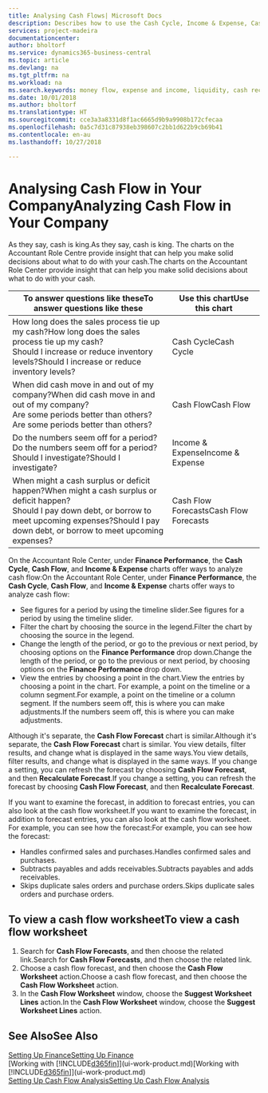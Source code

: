 ```yaml
---
title: Analysing Cash Flows| Microsoft Docs
description: Describes how to use the Cash Cycle, Income & Expense, Cash Flow, and Cash Flow Forecast charts to analyze the past and future flow of money in and out of your company.
services: project-madeira
documentationcenter: 
author: bholtorf
ms.service: dynamics365-business-central
ms.topic: article
ms.devlang: na
ms.tgt_pltfrm: na
ms.workload: na
ms.search.keywords: money flow, expense and income, liquidity, cash receipts minus cash payments, Cartera
ms.date: 10/01/2018
ms.author: bholtorf
ms.translationtype: HT
ms.sourcegitcommit: cce3a3a8331d8f1ac6665d9b9a9908b172cfecaa
ms.openlocfilehash: 0a5c7d31c87938eb398607c2bb1d622b9cb69b41
ms.contentlocale: en-au
ms.lasthandoff: 10/27/2018

---
```

# <a name="analyzing-cash-flow-in-your-company"></a><span data-ttu-id="cc028-103">Analysing Cash Flow in Your Company</span><span class="sxs-lookup"><span data-stu-id="cc028-103">Analyzing Cash Flow in Your Company</span></span>
<span data-ttu-id="cc028-104">As they say, cash is king.</span><span class="sxs-lookup"><span data-stu-id="cc028-104">As they say, cash is king.</span></span> <span data-ttu-id="cc028-105">The charts on the Accountant Role Centre provide insight that can help you make solid decisions about what to do with your cash.</span><span class="sxs-lookup"><span data-stu-id="cc028-105">The charts on the Accountant Role Center provide insight that can help you make solid decisions about what to do with your cash.</span></span>  

| <span data-ttu-id="cc028-106">To answer questions like these</span><span class="sxs-lookup"><span data-stu-id="cc028-106">To answer questions like these</span></span> | <span data-ttu-id="cc028-107">Use this chart</span><span class="sxs-lookup"><span data-stu-id="cc028-107">Use this chart</span></span> |
| --- | --- |
| <span data-ttu-id="cc028-108">How long does the sales process tie up my cash?</span><span class="sxs-lookup"><span data-stu-id="cc028-108">How long does the sales process tie up my cash?</span></span></br> <span data-ttu-id="cc028-109">Should I increase or reduce inventory levels?</span><span class="sxs-lookup"><span data-stu-id="cc028-109">Should I increase or reduce inventory levels?</span></span> |<span data-ttu-id="cc028-110">Cash Cycle</span><span class="sxs-lookup"><span data-stu-id="cc028-110">Cash Cycle</span></span> |
| <span data-ttu-id="cc028-111">When did cash move in and out of my company?</span><span class="sxs-lookup"><span data-stu-id="cc028-111">When did cash move in and out of my company?</span></span></br> <span data-ttu-id="cc028-112">Are some periods better than others?</span><span class="sxs-lookup"><span data-stu-id="cc028-112">Are some periods better than others?</span></span> |<span data-ttu-id="cc028-113">Cash Flow</span><span class="sxs-lookup"><span data-stu-id="cc028-113">Cash Flow</span></span> |
| <span data-ttu-id="cc028-114">Do the numbers seem off for a period?</span><span class="sxs-lookup"><span data-stu-id="cc028-114">Do the numbers seem off for a period?</span></span></br> <span data-ttu-id="cc028-115">Should I investigate?</span><span class="sxs-lookup"><span data-stu-id="cc028-115">Should I investigate?</span></span> |<span data-ttu-id="cc028-116">Income & Expense</span><span class="sxs-lookup"><span data-stu-id="cc028-116">Income & Expense</span></span> |
| <span data-ttu-id="cc028-117">When might a cash surplus or deficit happen?</span><span class="sxs-lookup"><span data-stu-id="cc028-117">When might a cash surplus or deficit happen?</span></span></br> <span data-ttu-id="cc028-118">Should I pay down debt, or borrow to meet upcoming expenses?</span><span class="sxs-lookup"><span data-stu-id="cc028-118">Should I pay down debt, or borrow to meet upcoming expenses?</span></span> |<span data-ttu-id="cc028-119">Cash Flow Forecasts</span><span class="sxs-lookup"><span data-stu-id="cc028-119">Cash Flow Forecasts</span></span> |

<span data-ttu-id="cc028-120">On the Accountant Role Center, under **Finance Performance**, the **Cash Cycle**, **Cash Flow**, and **Income & Expense** charts offer ways to analyze cash flow:</span><span class="sxs-lookup"><span data-stu-id="cc028-120">On the Accountant Role Center, under **Finance Performance**, the **Cash Cycle**, **Cash Flow**, and **Income & Expense** charts offer ways to analyze cash flow:</span></span>  

* <span data-ttu-id="cc028-121">See figures for a period by using the timeline slider.</span><span class="sxs-lookup"><span data-stu-id="cc028-121">See figures for a period by using the timeline slider.</span></span>  
* <span data-ttu-id="cc028-122">Filter the chart by choosing the source in the legend.</span><span class="sxs-lookup"><span data-stu-id="cc028-122">Filter the chart by choosing the source in the legend.</span></span>  
* <span data-ttu-id="cc028-123">Change the length of the period, or go to the previous or next period, by choosing options on the **Finance Performance** drop down.</span><span class="sxs-lookup"><span data-stu-id="cc028-123">Change the length of the period, or go to the previous or next period, by choosing options on the **Finance Performance** drop down.</span></span>  
* <span data-ttu-id="cc028-124">View the entries by choosing a point in the chart.</span><span class="sxs-lookup"><span data-stu-id="cc028-124">View the entries by choosing a point in the chart.</span></span> <span data-ttu-id="cc028-125">For example, a point on the timeline or a column segment.</span><span class="sxs-lookup"><span data-stu-id="cc028-125">For example, a point on the timeline or a column segment.</span></span> <span data-ttu-id="cc028-126">If the numbers seem off, this is where you can make adjustments.</span><span class="sxs-lookup"><span data-stu-id="cc028-126">If the numbers seem off, this is where you can make adjustments.</span></span>  

<span data-ttu-id="cc028-127">Although it's separate, the **Cash Flow Forecast** chart is similar.</span><span class="sxs-lookup"><span data-stu-id="cc028-127">Although it's separate, the **Cash Flow Forecast** chart is similar.</span></span> <span data-ttu-id="cc028-128">You view details, filter results, and change what is displayed in the same ways.</span><span class="sxs-lookup"><span data-stu-id="cc028-128">You view details, filter results, and change what is displayed in the same ways.</span></span> <span data-ttu-id="cc028-129">If you change a setting, you can refresh the forecast by choosing **Cash Flow Forecast**, and then **Recalculate Forecast**.</span><span class="sxs-lookup"><span data-stu-id="cc028-129">If you change a setting, you can refresh the forecast by choosing **Cash Flow Forecast**, and then **Recalculate Forecast**.</span></span>

<span data-ttu-id="cc028-130">If you want to examine the forecast, in addition to forecast entries, you can also look at the cash flow worksheet.</span><span class="sxs-lookup"><span data-stu-id="cc028-130">If you want to examine the forecast, in addition to forecast entries, you can also look at the cash flow worksheet.</span></span> <span data-ttu-id="cc028-131">For example, you can see how the forecast:</span><span class="sxs-lookup"><span data-stu-id="cc028-131">For example, you can see how the forecast:</span></span>

* <span data-ttu-id="cc028-132">Handles confirmed sales and purchases.</span><span class="sxs-lookup"><span data-stu-id="cc028-132">Handles confirmed sales and purchases.</span></span>  
* <span data-ttu-id="cc028-133">Subtracts payables and adds receivables.</span><span class="sxs-lookup"><span data-stu-id="cc028-133">Subtracts payables and adds receivables.</span></span>  
* <span data-ttu-id="cc028-134">Skips duplicate sales orders and purchase orders.</span><span class="sxs-lookup"><span data-stu-id="cc028-134">Skips duplicate sales orders and purchase orders.</span></span>  

## <a name="to-view-a-cash-flow-worksheet"></a><span data-ttu-id="cc028-135">To view a cash flow worksheet</span><span class="sxs-lookup"><span data-stu-id="cc028-135">To view a cash flow worksheet</span></span>
1. <span data-ttu-id="cc028-136">Search for **Cash Flow Forecasts**, and then choose the related link.</span><span class="sxs-lookup"><span data-stu-id="cc028-136">Search for **Cash Flow Forecasts**, and then choose the related link.</span></span>  
2. <span data-ttu-id="cc028-137">Choose a cash flow forecast, and then choose the **Cash Flow Worksheet** action.</span><span class="sxs-lookup"><span data-stu-id="cc028-137">Choose a cash flow forecast, and then choose the **Cash Flow Worksheet** action.</span></span>  
3. <span data-ttu-id="cc028-138">In the **Cash Flow Worksheet** window, choose the **Suggest Worksheet Lines** action.</span><span class="sxs-lookup"><span data-stu-id="cc028-138">In the **Cash Flow Worksheet** window, choose the **Suggest Worksheet Lines** action.</span></span>  

## <a name="see-also"></a><span data-ttu-id="cc028-139">See Also</span><span class="sxs-lookup"><span data-stu-id="cc028-139">See Also</span></span>
[<span data-ttu-id="cc028-140">Setting Up Finance</span><span class="sxs-lookup"><span data-stu-id="cc028-140">Setting Up Finance</span></span>](finance-setup-finance.md)  
<span data-ttu-id="cc028-141">[Working with [!INCLUDE[d365fin](includes/d365fin_md.md)]](ui-work-product.md)</span><span class="sxs-lookup"><span data-stu-id="cc028-141">[Working with [!INCLUDE[d365fin](includes/d365fin_md.md)]](ui-work-product.md)</span></span>  
[<span data-ttu-id="cc028-142">Setting Up Cash Flow Analysis</span><span class="sxs-lookup"><span data-stu-id="cc028-142">Setting Up Cash Flow Analysis</span></span>](finance-setup-cash-flow-analyses.md)  

